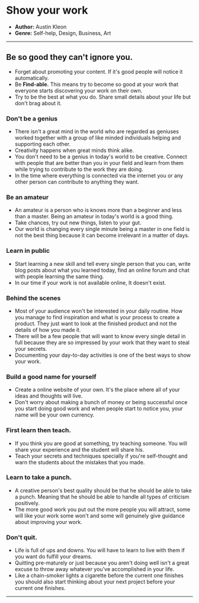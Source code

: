 # Show your work
- **Author:** Austin Kleon
- **Genre:** Self-help, Design, Business, Art

---

## Be so good they can't ignore you.
- Forget about promoting your content. If it's good people will notice it automatically.
- Be **Find-able.** This means try to become so good at your work that everyone starts discovering your work on their own.
- Try to be the best at what you do. Share small details about your life but don't brag about it.

### Don't be a genius
- There isn't a great mind in the world who are regarded as geniuses worked together with a group of like minded individuals helping and supporting each other.
- Creativity happens when great minds think alike.
- You don't need to be a genius in today's world to be creative. Connect with people that are better than you in your field and learn from them while trying to contribute to the work they are doing.
- In the time where everything is connected via the internet you or any other person can contribute to anything they want.

### Be an amateur

- An amateur is a person who is knows more than a beginner and less than a master. Being an amateur in today's world is a good thing.
- Take chances, try out new things, listen to your gut.
- Our world is changing every single minute being a master in one field is not the best thing because it can become irrelevant in a matter of days.

### Learn in public

- Start learning a new skill and tell every single person that you can, write blog posts about what you learned today, find an online forum and chat with people learning the same thing.
- In our time if your work is not available online, It doesn't exist.

### Behind the scenes

- Most of your audience won't be interested in your daily routine. How you manage to find inspiration and what is your process to create a product. They just want to look at the finished product and not the details of how you made it.
- There will be a few people that will want to know every single detail in full because they are so impressed by your work that they want to steal your secrets.
- Documenting your day-to-day activities is one of the best ways to show your work. 

### Build a good name for yourself

- Create a online website of your own. It's the place where all of your ideas and thoughts will live.
- Don't worry about making a bunch of money or being successful once you start doing good work and when people start to notice you, your name will be your own currency.

### First learn then teach.

- If you think you are good at something, try teaching someone. You will share your experience and the student will share his.
- Teach your secrets and techniques specially if you're self-thought and warn the students about the mistakes that you made.

### Learn to take a punch.

- A creative person's best quality should be that he should be able to take a punch. Meaning that he should be able to handle all types of criticism positively.
- The more good work you put out the more people you will attract, some will like your work some won't and some will genuinely give guidance about improving your work.

### Don't quit.

- Life is full of ups and downs. You will have to learn to live with them if you want do fulfill your dreams.
- Quitting pre-maturely or just because you aren't doing well isn't a great excuse to throw away whatever  you've accomplished in your life.
- Like a chain-smoker lights a cigarette before the current one finishes you should also start thinking about your next project before your current one finishes.

---